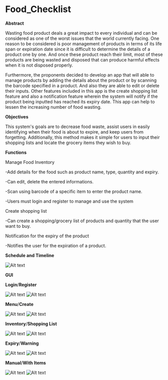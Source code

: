 # Food_Checklist

**Abstract**

Wasting food product deals a great impact to every individual and can be considered as one of the worst issues that the world currently facing. One reason to be considered is poor management of products in terms of its life span or expiration date since it is difficult to determine the details of a product one by one. And once these product reach their limit, most of these products are being wasted and disposed that can produce harmful effects when it is not disposed properly.

Furthermore, the proponents decided to develop an app that will able to manage products by adding the details about the product or by scanning the barcode specified in a product. And also they are able to edit or delete their inputs. Other features included in this app is the create  shopping list feature and also a notification feature wherein the system will notify if the product being inputted has reached its expiry date. This app can help to lessen the increasing number of food wasting.  
     
**Objectives**

This system's goals are to decrease food waste, assist users in easily identifying when their food is about to expire, and keep users from forgetting. Additionally, this method makes it simple for users to input their shopping lists and locate the grocery items they wish to buy.

     
**Functions**

Manage Food Inventory

-Add details for the food such as product name, type,  quantity and expiry.

-Can edit, delete the entered informations.

-Scan using barcode of a specific item to enter the product name. 

-Users must login and register to manage and use the system
    
 Create shopping list
 
-Can create a shopping/grocery list of products and quantity  that the user want to buy.
    
 Notification for the expiry of the product
 
 -Notifies the user for the expiration of a product.
      
 **Schedule and Timeline**
 
![Alt text](/Images/Abstract.png "Optional title")

**GUI**

**Login**/**Register**

![Alt text](/Images/gui/Loginv1.png "Optional title")                                  ![Alt text](/Images/gui/Registerv1.png "Optional title")   

**Menu**/**Create**

![Alt text](/Images/gui/profilev1.png "Optional title")                                  ![Alt text](/Images/gui/create.png "Optional title")  

**Inventory**/**Shopping List**

![Alt text](/Images/gui/Stock.png "Optional title")                                  ![Alt text](/Images/gui/shopping.png "Optional title")  

**Expiry**/**Warning**

![Alt text](/Images/gui/Expired.png "Optional title")                                  ![Alt text](/Images/gui/warning.png "Optional title")  

**Manual**/**With Items**

![Alt text](/Images/gui/manual.png "Optional title")                                  ![Alt text](/Images/gui/items.png "Optional title")  


